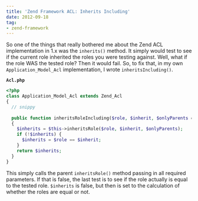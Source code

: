 ```yaml
---
title: 'Zend Framework ACL: Inherits Including'
date: 2012-09-18
tag:
- zend-framework
---
```

So one of the things that really bothered me about the Zend ACL implementation in 1.x was the `inherits()` method.  It simply would test to see if the current role inherited the roles you were testing against.  Well, what if the role WAS the tested role?  Then it would fail.  So, to fix that, in my own `Application_Model_Acl` implementation, I wrote `inheritsIncluding()`.  

<!--more-->

**`Acl.php`**
```php
<?php
class Application_Model_Acl extends Zend_Acl
{
  // snippy
  
  public function inheritsRoleIncluding($role, $inherit, $onlyParents = false)
  {
    $inherits = $this->inheritsRole($role, $inherit, $onlyParents);
    if (!$inherits) {
      $inherits = $role == $inherit;
    }
    return $inherits;
  }  
}
```

This simply calls the parent `inheritsRole()` method passing in all required parameters.  If that is false, the last test is to see if the role actually is equal to the tested role.  `$inherits` is false, but then is set to the calculation of whether the roles are equal or not.
